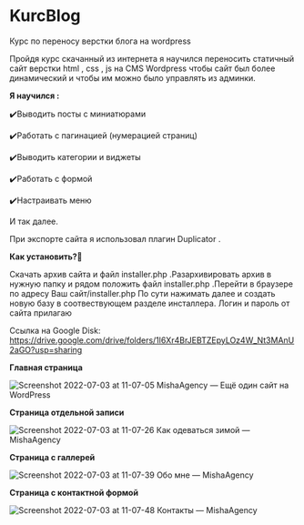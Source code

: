 # KurcBlog
Курс по переносу верстки блога на wordpress

Пройдя курс скачанный из интернета я научился переносить статичный сайт верстки html , css , js на CMS Wordpress чтобы сайт был более динамический и чтобы им можно было управлять из админки.

<b>Я научился :</b>

✔️Выводить посты с миниатюрами 

✔️Работать с пагинацией (нумерацией страниц) 

✔️Выводить категории и виджеты 

✔️Работать с формой 

✔️Настраивать меню

И так далее.

При экспорте сайта я использовал плагин Duplicator . 

<b>Как установить?🧐</b>

Скачать архив сайта и файл installer.php .Разархивировать архив в нужную папку и рядом положить файл installer.php .Перейти в браузере по адресу Ваш сайт/installer.php
По сути нажимать далее и создать новую базу в соотвествующем разделе инсталлера. Логин и пароль от сайта прилагаю  

Ссылка на Google Disk: https://drive.google.com/drive/folders/1l6Xr4BrJEBTZEpyLOz4W_Nt3MAnU2aGO?usp=sharing

<b>Главная страница</b>

![Screenshot 2022-07-03 at 11-07-05 MishaAgency — Ещё один сайт на WordPress](https://user-images.githubusercontent.com/51737588/177031150-6aacc14a-6dbb-4d66-81f2-f1bd88fb52f5.png)

<b>Страница отдельной записи</b>

![Screenshot 2022-07-03 at 11-07-26 Как одеваться зимой — MishaAgency](https://user-images.githubusercontent.com/51737588/177031155-ec2122af-c99e-4cfd-aca4-8df017c03b22.png)

<b>Страница с галлерей</b>

![Screenshot 2022-07-03 at 11-07-39 Обо мне — MishaAgency](https://user-images.githubusercontent.com/51737588/177031157-f5792059-91e8-46f4-96d0-daab54e350cb.png)

<b>Страница с контактной формой</b>

![Screenshot 2022-07-03 at 11-07-48 Контакты — MishaAgency](https://user-images.githubusercontent.com/51737588/177031159-cd4c94c5-0f14-4f08-ba17-995efd378aef.png)
